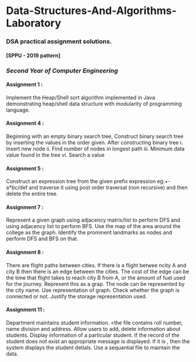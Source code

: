 # Data-Structures-And-Algorithms-Laboratory
### DSA practical assignment solutions.
#### [SPPU - 2019 pattern]
### *Second Year of Computer Engineering*

#### Assignment 1 : 
Implement the Heap/Shell sort algorithm implemented in Java demonstrating heap/shell data structure with modularity of programming language.

#### Assignment 4 : 
Beginning with an empty binary search tree, Construct binary search tree by inserting the values in the order given. After constructing  binary tree 
i. Insert new node
ii. Find number of nodes in longest path
iii. Minimum data value found in the tree
vi. Search a value

#### Assignment 5 :
Construct an expression tree from the given prefix expression eg:+-a*bc/def and traverse it using post order traversal (non recursive) and then delete the entire tree.

#### Assignment 7 :
Represent a given graph using adjacency matrix/list to perform DFS and using adjacency list to perform BFS. Use the map of the area around the college as the graph. Identify the prominent landmarks as nodes and perform DFS and BFS on that.

#### Assignment 8 :
There are flight paths between cities. If there is a flight betwee ncity A and city B then there is an edge between the cities. The cost of the edge can be the time that flight takes to reach city B from A, or the amount of fuel used for the journey. Represent this as a grap. The node can be represented by the city name. Use representation of graph. Check whether the graph is connected or not. Justify the storage representation used.

#### Assignment 11 :
Department maintains student information. <the file contains roll number, name division and address. Allow users to add, delete information about students. Display information of a particular student. If the record of the student does not exist an appropriate message is displayed. If it is , then the system displays the student detials. Use a sequantial file to maintain the data.


